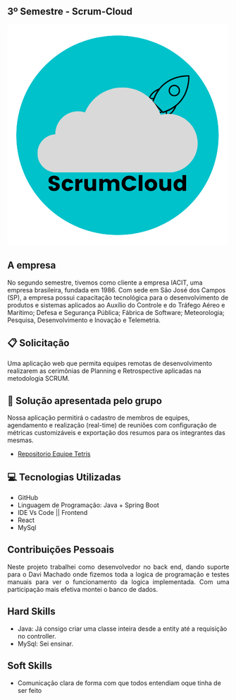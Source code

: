 ## 3º Semestre -  Scrum-Cloud 

![logo_projeto](https://github.com/alexiakarine/Bertoti/blob/main/Metodologia/Icons/logo-scrumcloud.png)


## A empresa
No segundo semestre, tivemos como cliente a empresa IACIT, uma empresa brasileira, fundada em 1986. Com sede em São José dos Campos (SP), a empresa possui capacitação tecnológica para o desenvolvimento de produtos e sistemas aplicados ao Auxílio do Controle e do Tráfego Aéreo e Marítimo; Defesa e Segurança Pública; Fábrica de Software; Meteorologia; Pesquisa, Desenvolvimento e Inovação e Telemetria.

## :clipboard: Solicitação 
Uma aplicação web que permita equipes remotas de desenvolvimento realizarem as cerimônias de Planning e Retrospective aplicadas na metodologia SCRUM.

## :pushpin: Solução apresentada pelo grupo
Nossa aplicação permitirá o cadastro de membros de equipes, agendamento e realização (real-time) de reuniões com configuração de métricas customizáveis e exportação dos resumos para os integrantes das mesmas.

* [Repositorio Equipe Tetris](https://github.com/equipe-tetris/scrum-cloud-frontend) 

## :computer: Tecnologias Utilizadas
- GitHub
- Linguagem de Programação: Java + Spring Boot
- IDE Vs Code || Frontend
- React
- MySql

## Contribuições Pessoais
<p align="justify">Neste projeto trabalhei como desenvolvedor no back end, dando suporte para o Davi Machado onde fizemos toda a logica de programação e testes manuais para ver o funcionamento da logica implementada. Com uma participação mais efetiva montei o banco de dados.</p>


## Hard Skills
- Java: Já consigo criar uma classe inteira desde a entity até a requisição no controller.
- MySql: Sei ensinar.

## Soft Skills 
* Comunicação clara de forma com que todos entendiam oque tinha de ser feito

